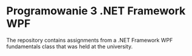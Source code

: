 # Programowanie 3 .NET Framework WPF
The repository contains assignments from a .NET Framework WPF fundamentals class that was held at the university.
